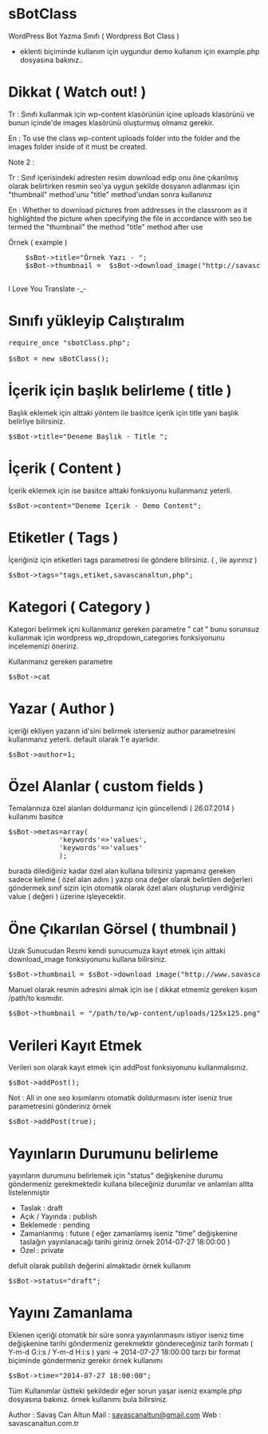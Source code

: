 sBotClass
=========


WordPress Bot Yazma Sınıfı ( Wordpress Bot Class ) 

- eklenti biçiminde kullanım için uygundur demo kullanım için example.php dosyasına bakınız.. 

Dikkat ( Watch out! ) 
=========
Tr : 
Sınıfı kullanmak için wp-content klasörünün içine uploads klasörünü  ve bunun içinde'de images klasörünü oluşturmuş olmanız gerekir.

En : 
To use the class wp-content uploads folder into the folder and the images folder inside of it must be created.

Note 2 : 

Tr : 
Sınıf içerisindeki adresten resim download edip onu öne çıkarılmış olarak belirtirken resmin seo'ya uygun şekilde dosyanın adlanması için   "thumbnail" method'unu  "title" method'undan sonra kullanınız 

En : Whether to download pictures from addresses in the classroom as it highlighted the picture when specifying the file in accordance with seo be termed the "thumbnail" the method "title" method after use

Örnek ( example ) 
<pre>
	$sBot->title="Örnek Yazı - ";
	$sBot->thumbnail =  $sBot->download_image("http://savascanaltun.com/sca.jpeg"); 
		
</pre>

I Love You Translate -_-

Sınıfı yükleyip Calıştıralım
===========================
<pre>
require_once "sbotClass.php";

$sBot = new sBotClass();
</pre>


İçerik için başlık belirleme ( title )
===========================
Başlık eklemek için alttaki yöntem ile basitce içerik için title yani başlık belirliye bilirsiniz.
<pre>
$sBot->title="Deneme Başlık - Title ";
</pre>

İçerik ( Content ) 
===========================
İçerik eklemek için ise basitce alttaki fonksiyonu kullanmanız yeterli.
<pre>
$sBot->content="Deneme İçerik - Demo Content";
</pre>

Etiketler ( Tags ) 
===========================
İçeriğiniz için etiketleri tags parametresi ile göndere bilirsiniz. ( , ile ayırınız ) 
<pre>
$sBot->tags="tags,etiket,savascanaltun,php";
</pre>


Kategori ( Category ) 
===========================
Kategori belirmek içni kullanmanız gereken parametre " cat " bunu sorunsuz kullanmak için wordpress  wp_dropdown_categories fonksiyonunu incelemenizi öneririz.


Kullanmanız gereken parametre 
<pre>$sBot->cat</pre>


Yazar ( Author ) 
===========================
içeriği ekliyen yazarın id'sini belirmek isterseniz author parametresini kullanmanız yeterli. default olarak 1'e ayarlıdır.

<pre>
$sBot->author=1;
</pre>

Özel Alanlar ( custom fields ) 
===========================
Temalarınıza özel alanları doldurmanız için güncellendi ( 26.07.2014 )  kullanımı basitce
<pre>
$sBot->metas=array(
			'keywords'=>'values',
			'keywords'=>'values'
			);
</pre>


burada dilediğiniz kadar özel alan kullana bilirsiniz yapmanız gereken sadece kelime ( özel alan adını ) yazıp ona değer olarak belirtilen değerleri göndermek sınıf sizin için otomatik olarak özel alanı oluşturup verdiğiniz value ( değeri ) üzerine işleyecektir.

Öne Çıkarılan Görsel ( thumbnail )
===========================

Uzak Sunucudan  Resmi kendi sunucumuza kayıt etmek için alttaki download_image fonksiyonunu kullana bilirsiniz.

<pre>
$sBot->thumbnail = $sBot->download_image("http://www.savascanaltun.com/bannerler/125x125.png");
</pre>

Manuel olarak resmin adresini almak için ise ( dikkat etmemiz gereken kısım /path/to kısmıdır.
<pre>
$sBot->thumbnail = "/path/to/wp-content/uploads/125x125.png";
</pre>


Verileri Kayıt Etmek
===========================
Verileri son olarak kayıt etmek için addPost fonksiyonunu kullanmalısınız.

<pre>
$sBot->addPost();
</pre>
Not : All in one seo kısımlarını otomatik doldurmasını ister iseniz true parametresini gönderiniz örnek 
<pre>
$sBot->addPost(true);
</pre>


Yayınların Durumunu belirleme 
===========================
yayınların durumunu belirlemek için "status" değişkenine durumu göndermeniz gerekmektedir kullana bileceğiniz durumlar ve anlamları altta listelenmiştir

- Taslak : draft 
- Açık / Yayında :  publish 
- Beklemede :  pending
- Zamanlanmış : future ( eğer zamanlamış iseniz "time" değişkenine taslağın yayınlanacağı tarihi giriniz örnek 2014-07-27 18:00:00 )
- Özel : private


defult olarak publish değerini almaktadır örnek kullanım

<pre>
$sBot->status="draft";
</pre>

Yayını Zamanlama
===========================
Eklenen içeriği otomatik bir süre sonra yayınlanmasını istiyor iseniz time değişkenine tarihi göndermeniz gerekmektir göndereceğiniz tarih formatı  ( Y-m-d G:i:s / Y-m-d H:i:s  ) yani -> 2014-07-27 18:00:00 tarzı bir format biçiminde göndermeniz gerekir
örnek kullanımı
<pre>
$sBot->time="2014-07-27 18:00:00";
</pre>

Tüm Kullanımlar üstteki şekildedir eğer sorun yaşar iseniz  example.php dosyasına bakınız. örnek kullanımı bula bilirsiniz.

Author : Savaş Can Altun
Mail : savascanaltun@gmail.com
Web : savascanaltun.com.tr
